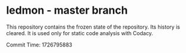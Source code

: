 # ledmon - master branch

This repository contains the frozen state of the repository.
Its history is cleared. It is used only for static code
analysis with Codacy.

Commit Time: 1726795883
